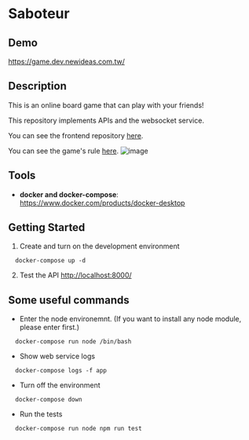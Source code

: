 # Saboteur

## Demo
https://game.dev.newideas.com.tw/

## Description
This is an online board game that can play with your friends!

This repository implements APIs and the websocket service.

You can see the frontend repository [here](https://github.com/sallylin831006/Saboteur).

You can see the game's rule [here](https://www.ultraboardgames.com/saboteur/game-rules.php).
![image](https://user-images.githubusercontent.com/33183531/137562850-add83a9e-b7d3-4f5a-ac8c-40a02cbbf28f.png)


## Tools

- **docker and docker-compose**: https://www.docker.com/products/docker-desktop

## Getting Started

1. Create and turn on the development environment
```
  docker-compose up -d
```
2. Test the API
  [http://localhost:8000/](http://localhost:8000/)
  
## Some useful commands

- Enter the node environemnt. (If you want to install any node module, please enter first.)
```
  docker-compose run node /bin/bash
```

- Show web service logs
```
  docker-compose logs -f app
```

- Turn off the environment
```
  docker-compose down
```

- Run the tests
```
  docker-compose run node npm run test
```
